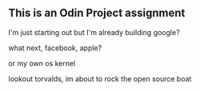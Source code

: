 ## This is an Odin Project assignment

I'm just starting out but I'm already building google?

what next, facebook, apple?

or my own os kernel

lookout torvalds, im about to rock the open source boat

